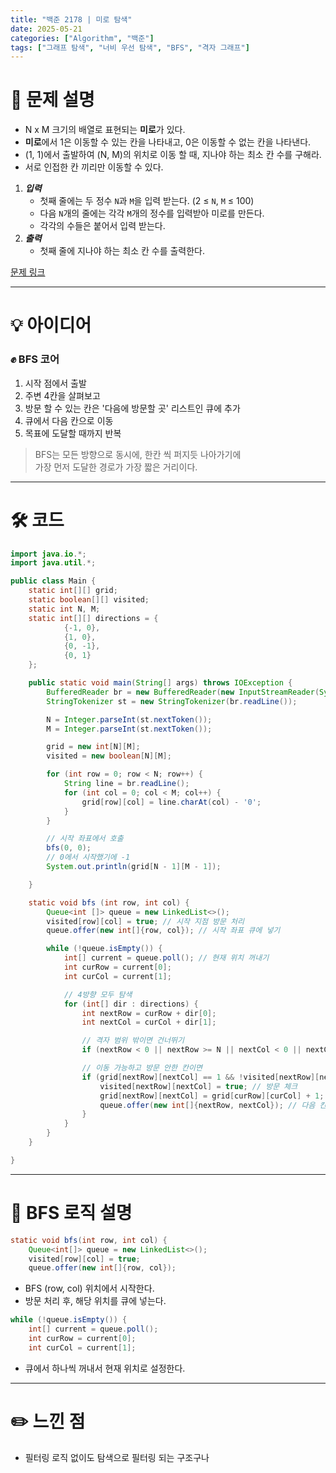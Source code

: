 ```yaml
---
title: "백준 2178 | 미로 탐색"
date: 2025-05-21
categories: ["Algorithm", "백준"]
tags: ["그래프 탐색", "너비 우선 탐색", "BFS", "격자 그래프"]
---
```


# 📝 문제 설명

- N x M 크기의 배열로 표현되는 **미로**가 있다.
- **미로**에서 1은 이동할 수 있는 칸을 나타내고, 0은 이동할 수 없는 칸을 나타낸다.
- (1, 1)에서 출발하여 (N, M)의 위치로 이동 할 때, 지나야 하는 최소 칸 수를 구해라.
- 서로 인접한 칸 끼리만 이동할 수 있다.
   
1. ***입력***
   - 첫째 줄에는 두 정수 `N`과 `M`을 입력 받는다. (2 ≤ `N`, `M` ≤ 100)
   - 다음 `N`개의 줄에는 각각 `M`개의 정수를 입력받아 미로를 만든다.
   - 각각의 수들은 붙어서 입력 받는다.
2. ***출력***
   - 첫째 줄에 지나야 하는 최소 칸 수를 출력한다.  


[문제 링크](https://www.acmicpc.net/problem/2178)

---

# 💡 아이디어

### ✊ BFS 코어
1. 시작 점에서 출발
2. 주변 4칸을 살펴보고
3. 방문 할 수 있는 칸은 '다음에 방문할 곳' 리스트인 큐에 추가
4. 큐에서 다음 칸으로 이동
5. 목표에 도달할 때까지 반복

> BFS는 모든 방향으로 동시에, 한칸 씩 퍼지듯 나아가기에  
> 가장 먼저 도달한 경로가 가장 짧은 거리이다.  

---

# 🛠 코드

```java
import java.io.*;
import java.util.*;

public class Main {
    static int[][] grid;
    static boolean[][] visited;
    static int N, M;
    static int[][] directions = {
            {-1, 0},
            {1, 0},
            {0, -1},
            {0, 1}
    };

    public static void main(String[] args) throws IOException {
        BufferedReader br = new BufferedReader(new InputStreamReader(System.in));
        StringTokenizer st = new StringTokenizer(br.readLine());

        N = Integer.parseInt(st.nextToken());
        M = Integer.parseInt(st.nextToken());

        grid = new int[N][M];
        visited = new boolean[N][M];

        for (int row = 0; row < N; row++) {
            String line = br.readLine();
            for (int col = 0; col < M; col++) {
                grid[row][col] = line.charAt(col) - '0';
            }
        }

        // 시작 좌표에서 호출
        bfs(0, 0);
        // 0에서 시작했기에 -1
        System.out.println(grid[N - 1][M - 1]);

    }

    static void bfs (int row, int col) {
        Queue<int []> queue = new LinkedList<>();
        visited[row][col] = true; // 시작 지점 방문 처리
        queue.offer(new int[]{row, col}); // 시작 좌표 큐에 넣기

        while (!queue.isEmpty()) {
            int[] current = queue.poll(); // 현재 위치 꺼내기
            int curRow = current[0];
            int curCol = current[1];

            // 4방향 모두 탐색
            for (int[] dir : directions) {
                int nextRow = curRow + dir[0];
                int nextCol = curCol + dir[1];

                // 격자 범위 밖이면 건너뛰기
                if (nextRow < 0 || nextRow >= N || nextCol < 0 || nextCol >= M) continue;

                // 이동 가능하고 방문 안한 칸이면
                if (grid[nextRow][nextCol] == 1 && !visited[nextRow][nextCol]) {
                    visited[nextRow][nextCol] = true; // 방문 체크
                    grid[nextRow][nextCol] = grid[curRow][curCol] + 1;
                    queue.offer(new int[]{nextRow, nextCol}); // 다음 칸 큐에 추가
                }
            }
        }
    }

}

```

---

# 🧬 BFS 로직 설명

```java
static void bfs(int row, int col) {
    Queue<int[]> queue = new LinkedList<>();
    visited[row][col] = true;
    queue.offer(new int[]{row, col});
```
- BFS (row, col) 위치에서 시작한다.
- 방문 처리 후, 해당 위치를 큐에 넣는다.
```java
while (!queue.isEmpty()) {
    int[] current = queue.poll();
    int curRow = current[0];
    int curCol = current[1];
```
- 큐에서 하나씩 꺼내서 현재 위치로 설정한다.

---

# ✏️ 느낀 점

- 필터링 로직 없이도 탐색으로 필터링 되는 구조구나
